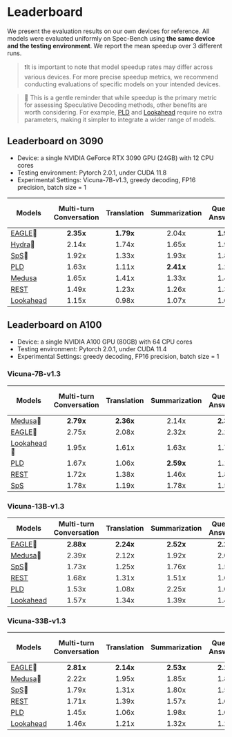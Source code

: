 # Leaderboard

We present the evaluation results on our own devices for reference. All models were evaluated uniformly on Spec-Bench using **the same device and the testing environment**. We report the mean speedup over 3 different runs.

> ❗️It is important to note that model speedup rates may differ across various devices. For more precise speedup metrics, we recommend conducting evaluations of specific models on your intended devices.

> 🤔 This is a gentle reminder that while speedup is the primary metric for assessing Speculative Decoding methods, other benefits are worth considering. For example, [PLD](https://github.com/apoorvumang/prompt-lookup-decoding) and [Lookahead](https://lmsys.org/blog/2023-11-21-lookahead-decoding/) require no extra parameters, making it simpler to integrate a wider range of models.

## Leaderboard on 3090

- Device: a single NVIDIA GeForce RTX 3090 GPU (24GB) with 12 CPU cores
- Testing environment: Pytorch 2.0.1, under CUDA 11.8
- Experimental Settings: Vicuna-7B-v1.3, greedy decoding, FP16 precision, batch size = 1

| Models                                                       | Multi-turn Conversation | Translation | Summarization | Question Answering | Mathematical Reasoning | Retrieval-aug. Generation | #Mean Accepted Tokens |  Overall  |
| ------------------------------------------------------------ | :---------------------: | :---------: | :-----------: | :----------------: | :--------------------: | :-----------------------: | :-------------------: | :-------: |
| [EAGLE](https://sites.google.com/view/eagle-llm)🏅            |        **2.35x**        |  **1.79x**  |     2.04x     |     **1.96x**      |       **2.44x**        |         **1.80x**         |       **3.59**        | **2.08x** |
| [Hydra](https://github.com/zankner/hydra)🥈                   |          2.14x          |    1.74x    |     1.65x     |       1.91x        |         2.29x          |           1.60x           |         3.26          |   1.90x   |
| [SpS](https://huggingface.co/blog/assisted-generation)🥉      |          1.92x          |    1.33x    |     1.93x     |       1.81x        |         1.84x          |           1.76x           |         2.29          |   1.77x   |
| [PLD](https://github.com/apoorvumang/prompt-lookup-decoding) |          1.63x          |    1.11x    |   **2.41x**   |       1.27x        |         1.70x          |           1.66x           |         1.74          |   1.62x   |
| [Medusa](https://sites.google.com/view/medusa-llm)           |          1.65x          |    1.41x    |     1.33x     |       1.44x        |         1.69x          |           1.29x           |         2.32          |   1.48x   |
| [REST](https://sites.google.com/view/rest-llm)               |          1.49x          |    1.23x    |     1.26x     |       1.39x        |         1.34x          |           1.71x           |         1.41          |   1.39x   |
| [Lookahead](https://lmsys.org/blog/2023-11-21-lookahead-decoding/) |          1.15x          |    0.98x    |     1.07x     |       1.06x        |         1.32x          |           1.03x           |         1.65          |   1.11x   |

## Leaderboard on A100

- Device: a single NVIDIA A100 GPU (80GB) with 64 CPU cores 
- Testing environment: Pytorch 2.0.1, under CUDA 11.4
- Experimental Settings: greedy decoding, FP16 precision, batch size = 1

### Vicuna-7B-v1.3

| Models                                                       | Multi-turn Conversation | Translation | Summarization | Question Answering | Mathematical Reasoning | Retrieval-aug. Generation |  Overall  |
| ------------------------------------------------------------ | :---------------------: | :---------: | :-----------: | :----------------: | :--------------------: | :-----------------------: | :-------: |
| [Medusa](https://sites.google.com/view/medusa-llm)🏅          |        **2.79x**        |  **2.36x**  |     2.14x     |     **2.36x**      |         2.77x          |           2.05x           | **2.42x** |
| [EAGLE](https://sites.google.com/view/eagle-llm)🥈            |          2.75x          |    2.08x    |     2.32x     |       2.23x        |       **2.79x**        |         **2.15x**         |   2.39x   |
| [Lookahead](https://lmsys.org/blog/2023-11-21-lookahead-decoding/)🥉 |          1.95x          |    1.61x    |     1.63x     |       1.73x        |         2.16x          |           1.50x           |   1.77x   |
| [PLD](https://github.com/apoorvumang/prompt-lookup-decoding) |          1.67x          |    1.06x    |   **2.59x**   |       1.16x        |         1.63x          |           1.83x           |   1.66x   |
| [REST](https://sites.google.com/view/rest-llm)               |          1.72x          |    1.38x    |     1.46x     |       1.80x        |         1.31x          |           1.87x           |   1.59x   |
| [SpS](https://huggingface.co/blog/assisted-generation)       |          1.78x          |    1.19x    |     1.78x     |       1.58x        |         1.54x          |           1.69x           |   1.59x   |

### Vicuna-13B-v1.3

| Models                                                       | Multi-turn Conversation | Translation | Summarization | Question Answering | Mathematical Reasoning |    RAG    |  Overall  |
| ------------------------------------------------------------ | :---------------------: | :---------: | :-----------: | :----------------: | :--------------------: | :-------: | :-------: |
| [EAGLE](https://sites.google.com/view/eagle-llm)🏅            |        **2.88x**        |  **2.24x**  |   **2.52x**   |     **2.24x**      |       **2.90x**        | **2.34x** | **2.53x** |
| [Medusa](https://sites.google.com/view/medusa-llm)🥈          |          2.39x          |    2.12x    |     1.92x     |       2.07x        |         2.49x          |   1.88x   |   2.16x   |
| [SpS](https://huggingface.co/blog/assisted-generation)🥉      |          1.73x          |    1.25x    |     1.76x     |       1.53x        |         1.68x          |   1.73x   |   1.61x   |
| [REST](https://sites.google.com/view/rest-llm)               |          1.68x          |    1.31x    |     1.51x     |       1.67x        |         1.29x          |   1.96x   |   1.56x   |
| [PLD](https://github.com/apoorvumang/prompt-lookup-decoding) |          1.53x          |    1.08x    |     2.25x     |       1.09x        |         1.65x          |   1.72x   |   1.54x   |
| [Lookahead](https://lmsys.org/blog/2023-11-21-lookahead-decoding/) |          1.57x          |    1.34x    |     1.39x     |       1.40x        |         1.82x          |   1.32x   |   1.48x   |

### Vicuna-33B-v1.3

| Models                                                       | Multi-turn Conversation | Translation | Summarization | Question Answering | Mathematical Reasoning | Retrieval-aug. Generation |  Overall  |
| ------------------------------------------------------------ | :---------------------: | :---------: | :-----------: | :----------------: | :--------------------: | :-----------------------: | :-------: |
| [EAGLE](https://sites.google.com/view/eagle-llm)🏅            |        **2.81x**        |  **2.14x**  |   **2.53x**   |     **2.19x**      |       **3.01x**        |         **2.31x**         | **2.50x** |
| [Medusa](https://sites.google.com/view/medusa-llm)🥈          |          2.22x          |    1.95x    |     1.85x     |       1.87x        |         2.32x          |           1.84x           |   2.01    |
| [SpS](https://huggingface.co/blog/assisted-generation)🥉      |          1.79x          |    1.31x    |     1.80x     |       1.57x        |         1.73x          |           1.69x           |   1.65x   |
| [REST](https://sites.google.com/view/rest-llm)               |          1.71x          |    1.39x    |     1.57x     |       1.69x        |         1.34x          |           1.89x           |   1.59x   |
| [PLD](https://github.com/apoorvumang/prompt-lookup-decoding) |          1.45x          |    1.06x    |     1.98x     |       1.07x        |         1.54x          |           1.43x           |   1.41x   |
| [Lookahead](https://lmsys.org/blog/2023-11-21-lookahead-decoding/) |          1.46x          |    1.21x    |     1.32x     |       1.29x        |         1.71x          |           1.28x           |   1.38x   |

